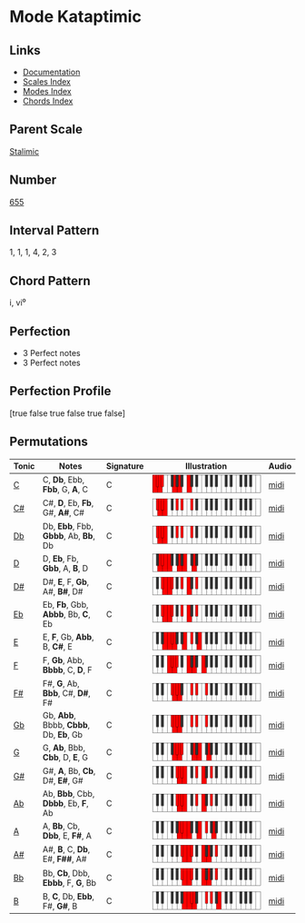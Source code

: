 # Mode Kataptimic

## Links

- [Documentation](index.md)
- [Scales Index](Scales.md)
- [Modes Index](Modes.md)
- [Chords Index](Chords.md)

## Parent Scale

[Stalimic](ScaleStalimic.md)

## Number

[655](https://ianring.com/musictheory/scales/655)

## Interval Pattern

1, 1, 1, 4, 2, 3

## Chord Pattern

i, vi⁰

## Perfection

- 3 Perfect notes
- 3 Perfect notes

## Perfection Profile

[true false true false true false]

## Permutations

| Tonic | Notes | Signature | Illustration | Audio |
|-------|-------|-----------|--------------|-------|
| [C](ModeCNaturalKataptimic.md) | C, **Db**, Ebb, **Fbb**, G, **A**, C | C | ![CNaturalKataptimic](ModeCNaturalKataptimic.png) | [midi](https://github.com/edipermadi/music/blob/main/docs/ModeCNaturalKataptimic.mid?raw=true) |
| [C#](ModeCSharpKataptimic.md) | C#, **D**, Eb, **Fb**, G#, **A#**, C# | C | ![CSharpKataptimic](ModeCSharpKataptimic.png) | [midi](https://github.com/edipermadi/music/blob/main/docs/ModeCSharpKataptimic.mid?raw=true) |
| [Db](ModeDFlatKataptimic.md) | Db, **Ebb**, Fbb, **Gbbb**, Ab, **Bb**, Db | C | ![DFlatKataptimic](ModeDFlatKataptimic.png) | [midi](https://github.com/edipermadi/music/blob/main/docs/ModeDFlatKataptimic.mid?raw=true) |
| [D](ModeDNaturalKataptimic.md) | D, **Eb**, Fb, **Gbb**, A, **B**, D | C | ![DNaturalKataptimic](ModeDNaturalKataptimic.png) | [midi](https://github.com/edipermadi/music/blob/main/docs/ModeDNaturalKataptimic.mid?raw=true) |
| [D#](ModeDSharpKataptimic.md) | D#, **E**, F, **Gb**, A#, **B#**, D# | C | ![DSharpKataptimic](ModeDSharpKataptimic.png) | [midi](https://github.com/edipermadi/music/blob/main/docs/ModeDSharpKataptimic.mid?raw=true) |
| [Eb](ModeEFlatKataptimic.md) | Eb, **Fb**, Gbb, **Abbb**, Bb, **C**, Eb | C | ![EFlatKataptimic](ModeEFlatKataptimic.png) | [midi](https://github.com/edipermadi/music/blob/main/docs/ModeEFlatKataptimic.mid?raw=true) |
| [E](ModeENaturalKataptimic.md) | E, **F**, Gb, **Abb**, B, **C#**, E | C | ![ENaturalKataptimic](ModeENaturalKataptimic.png) | [midi](https://github.com/edipermadi/music/blob/main/docs/ModeENaturalKataptimic.mid?raw=true) |
| [F](ModeFNaturalKataptimic.md) | F, **Gb**, Abb, **Bbbb**, C, **D**, F | C | ![FNaturalKataptimic](ModeFNaturalKataptimic.png) | [midi](https://github.com/edipermadi/music/blob/main/docs/ModeFNaturalKataptimic.mid?raw=true) |
| [F#](ModeFSharpKataptimic.md) | F#, **G**, Ab, **Bbb**, C#, **D#**, F# | C | ![FSharpKataptimic](ModeFSharpKataptimic.png) | [midi](https://github.com/edipermadi/music/blob/main/docs/ModeFSharpKataptimic.mid?raw=true) |
| [Gb](ModeGFlatKataptimic.md) | Gb, **Abb**, Bbbb, **Cbbb**, Db, **Eb**, Gb | C | ![GFlatKataptimic](ModeGFlatKataptimic.png) | [midi](https://github.com/edipermadi/music/blob/main/docs/ModeGFlatKataptimic.mid?raw=true) |
| [G](ModeGNaturalKataptimic.md) | G, **Ab**, Bbb, **Cbb**, D, **E**, G | C | ![GNaturalKataptimic](ModeGNaturalKataptimic.png) | [midi](https://github.com/edipermadi/music/blob/main/docs/ModeGNaturalKataptimic.mid?raw=true) |
| [G#](ModeGSharpKataptimic.md) | G#, **A**, Bb, **Cb**, D#, **E#**, G# | C | ![GSharpKataptimic](ModeGSharpKataptimic.png) | [midi](https://github.com/edipermadi/music/blob/main/docs/ModeGSharpKataptimic.mid?raw=true) |
| [Ab](ModeAFlatKataptimic.md) | Ab, **Bbb**, Cbb, **Dbbb**, Eb, **F**, Ab | C | ![AFlatKataptimic](ModeAFlatKataptimic.png) | [midi](https://github.com/edipermadi/music/blob/main/docs/ModeAFlatKataptimic.mid?raw=true) |
| [A](ModeANaturalKataptimic.md) | A, **Bb**, Cb, **Dbb**, E, **F#**, A | C | ![ANaturalKataptimic](ModeANaturalKataptimic.png) | [midi](https://github.com/edipermadi/music/blob/main/docs/ModeANaturalKataptimic.mid?raw=true) |
| [A#](ModeASharpKataptimic.md) | A#, **B**, C, **Db**, E#, **F##**, A# | C | ![ASharpKataptimic](ModeASharpKataptimic.png) | [midi](https://github.com/edipermadi/music/blob/main/docs/ModeASharpKataptimic.mid?raw=true) |
| [Bb](ModeBFlatKataptimic.md) | Bb, **Cb**, Dbb, **Ebbb**, F, **G**, Bb | C | ![BFlatKataptimic](ModeBFlatKataptimic.png) | [midi](https://github.com/edipermadi/music/blob/main/docs/ModeBFlatKataptimic.mid?raw=true) |
| [B](ModeBNaturalKataptimic.md) | B, **C**, Db, **Ebb**, F#, **G#**, B | C | ![BNaturalKataptimic](ModeBNaturalKataptimic.png) | [midi](https://github.com/edipermadi/music/blob/main/docs/ModeBNaturalKataptimic.mid?raw=true) |
